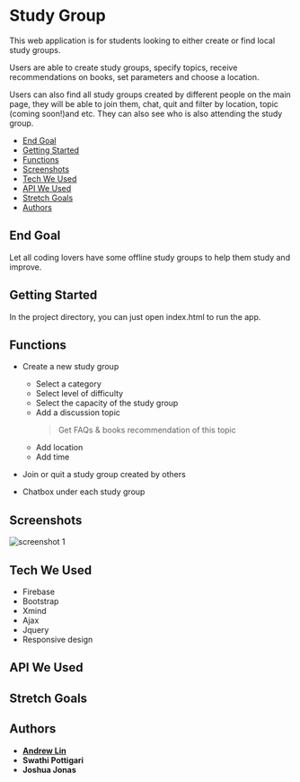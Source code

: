 

# Study Group

This web application is for students looking to either create or find local study groups.

Users are able to create study groups, specify topics, receive recommendations on books, set parameters and choose a location.

Users can also find all study groups created by different people on the main page, they will be able to join them, chat, quit and filter by location, topic (coming soon!)and etc. They can also see who is also attending the study group.

- [End Goal](#end-goal)
- [Getting Started](#getting-started)
- [Functions](#functions)
- [Screenshots](#screenshots)
- [Tech We Used](#tech-we-used)
- [API We Used](#api-we-used)
- [Stretch Goals](#stretch-goals)
- [Authors](#authors)

## End Goal
Let all coding lovers have some offline study groups to help them study and improve.

## Getting Started

In the project directory, you can just open index.html to run the app.

## Functions
- Create a new study group
  - Select a category
  - Select level of difficulty
  - Select the capacity of the study group
  - Add a discussion topic
    > Get FAQs & books recommendation of this topic
  - Add location
  - Add time

- Join or quit a study group created by others

- Chatbox under each study group

 

## Screenshots
![screenshot 1](https://i.ibb.co/hWh0sBx/screenshot-copy.png)

## Tech We Used
* Firebase 
* Bootstrap
* Xmind
* Ajax
* Jquery
* Responsive design

## API We Used

## Stretch Goals

## Authors

* [**Andrew Lin**](https://github.com/andrewlin618)
* **Swathi Pottigari**
* **Joshua Jonas**
